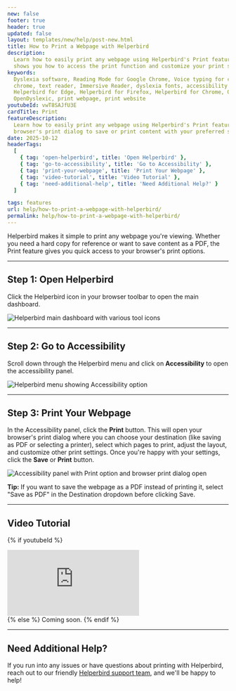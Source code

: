 ```yaml
---
new: false
footer: true
header: true
updated: false
layout: templates/new/help/post-new.html
title: How to Print a Webpage with Helperbird
description:
  Learn how to easily print any webpage using Helperbird's Print feature. This step-by-step guide
  shows you how to access the print function and customize your print settings.
keywords:
  Dyslexia software, Reading Mode for Google Chrome, Voice typing for chrome, Text to speech for
  chrome, text reader, Immersive Reader, dyslexia fonts, accessibility software, dyslexia software,
  Helperbird for Edge, Helperbird for Firefox, Helperbird for Chrome, Opendyslexic for Chrome,
  OpenDyslexic, print webpage, print website
youtubeId: vwT8SAJfU3E
cardTitle: Print
featureDescription:
  Learn how to easily print any webpage using Helperbird's Print feature. Quickly access your
  browser's print dialog to save or print content with your preferred settings.
date: 2025-10-12
headerTags:
  [
    { tag: 'open-helperbird', title: 'Open Helperbird' },
    { tag: 'go-to-accessibility', title: 'Go to Accessibility' },
    { tag: 'print-your-webpage', title: 'Print Your Webpage' },
    { tag: 'video-tutorial', title: 'Video Tutorial' },
    { tag: 'need-additional-help', title: 'Need Additional Help?' }
  ]

tags: features
url: help/how-to-print-a-webpage-with-helperbird/
permalink: help/how-to-print-a-webpage-with-helperbird/
---
```


Helperbird makes it simple to print any webpage you're viewing. Whether you need a hard copy for reference or want to save content as a PDF, the Print feature gives you quick access to your browser's print options.

---

## Step 1: Open Helperbird

Click the Helperbird icon in your browser toolbar to open the main dashboard.

![Helperbird main dashboard with various tool icons](Screenshot_2025-10-12_at_8_56_11_AM.png)

---

## Step 2: Go to Accessibility

Scroll down through the Helperbird menu and click on **Accessibility** to open the accessibility panel.

![Helperbird menu showing Accessibility option](Screenshot_2025-10-12_at_8_56_30_AM.png)

---

## Step 3: Print Your Webpage

In the Accessibility panel, click the **Print** button. This will open your browser's print dialog where you can choose your destination (like saving as PDF or selecting a printer), select which pages to print, adjust the layout, and customize other print settings. Once you're happy with your settings, click the **Save** or **Print** button.

![Accessibility panel with Print option and browser print dialog open](Screenshot_2025-10-12_at_8_56_41_AM.png)

**Tip:** If you want to save the webpage as a PDF instead of printing it, select "Save as PDF" in the Destination dropdown before clicking Save.

---

## Video Tutorial

{% if youtubeId %}
<div class="aspect-w-16 aspect-h-9 mt-12 mb-12">
<iframe id="videos" src="https://www.youtube.com/embed/{{youtubeId}}" title="YouTube video player" frameborder="0" allow="accelerometer; autoplay; clipboard-write; encrypted-media; gyroscope; picture-in-picture; web-share" allowfullscreen></iframe>
</div>
{% else %}
Coming soon.
{% endif %}

---

## Need Additional Help?

If you run into any issues or have questions about printing with Helperbird, reach out to our friendly [Helperbird support team](/support/), and we'll be happy to help!